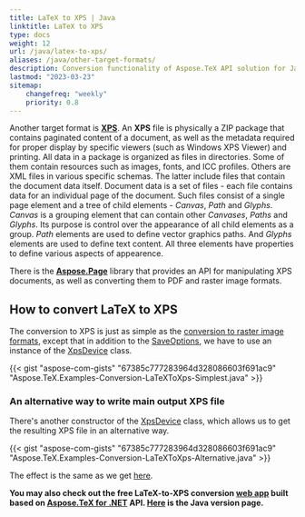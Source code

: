 ```yaml
---
title: LaTeX to XPS | Java
linktitle: LaTeX to XPS
type: docs
weight: 12
url: /java/latex-to-xps/
aliases: /java/other-target-formats/
description: Conversion functionality of Aspose.TeX API solution for Java lets you convert LaTeX files to the XPS format. Learn the code examples.
lastmod: "2023-03-23"
sitemap:
    changefreq: "weekly"
    priority: 0.8
---
```


Another target format is [**XPS**](https://en.wikipedia.org/wiki/Open_XML_Paper_Specification). An **XPS** file is physically a ZIP package that contains paginated content of a document, as well as the metadata required for proper display by specific viewers (such as Windows XPS Viewer) and printing. All data in a package is organized as files in directories. Some of them contain resources such as images, fonts, and ICC profiles. Others are XML files in various specific schemas. The latter include files that contain the document data itself. Document data is a set of files - each file contains data for an individual page of the document. Such files consist of a single page element and a tree of child elements - *Canvas*, *Path* and *Glyphs*. *Canvas* is a grouping element that can contain other *Canvases*, *Paths* and *Glyphs*. Its purpose is control over the appearance of all child elements as a group. *Path* elements are used to define vector graphics paths. And *Glyphs* elements are used to define text content. All three elements have properties to define various aspects of appearence.

There is the [**Aspose.Page**](https://products.aspose.com/page/) library that provides an API for manipulating XPS documents, as well as converting them to PDF and raster image formats.

## **How to convert LaTeX to XPS**
The conversion to XPS is just as simple as the [conversion to raster image formats](/tex/java/latex-to-image/), except that in addition to the [SaveOptions](https://reference.aspose.com/tex/java/com.aspose.tex/TeXOptions#getSaveOptions--), we have to use an instance of the [XpsDevice](https://reference.aspose.com/tex/java/com.aspose.tex.rendering/XpsDevice) class.

{{< gist "aspose-com-gists" "67385c777283964d328086603f691ac9" "Aspose.TeX.Examples-Conversion-LaTeXToXps-Simplest.java" >}}

### **An alternative way to write main output XPS file**

There's another constructor of the [XpsDevice](https://reference.aspose.com/tex/java/com.aspose.tex.rendering/XpsDevice#XpsDevice-java.io.OutputStream-) class, which allows us to get the resulting XPS file in an alternative way.

{{< gist "aspose-com-gists" "67385c777283964d328086603f691ac9" "Aspose.TeX.Examples-Conversion-LaTeXToXps-Alternative.java" >}}

The effect is the same as we get [here](/tex/java/latex-to-pdf/#an-alternative-way-to-write-main-output-pdf-file).

**You may also check out the free LaTeX-to-XPS conversion [web app](https://products.aspose.app/tex/conversion/latex-to-xps) built based on [Aspose.TeX for .NET](https://products.aspose.com/tex/net/) API. [Here](https://products.aspose.com/tex/java/) is the Java version page.**